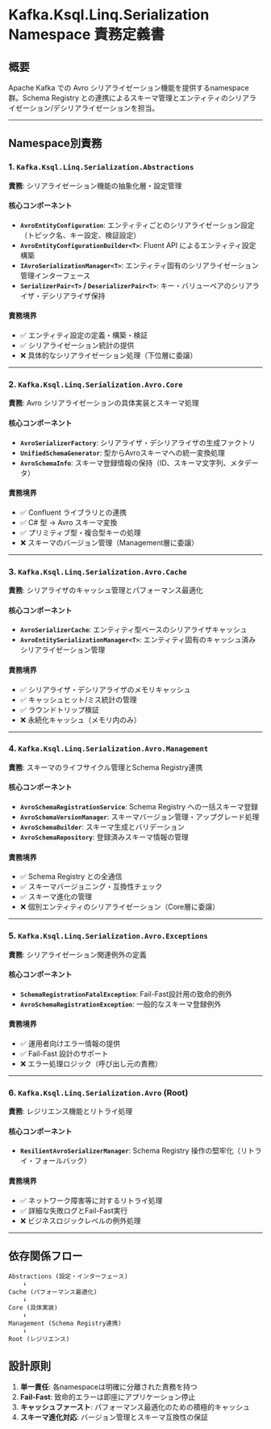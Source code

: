 # Kafka.Ksql.Linq.Serialization Namespace 責務定義書

## 概要
Apache Kafka での Avro シリアライゼーション機能を提供するnamespace群。Schema Registry との連携によるスキーマ管理とエンティティのシリアライゼーション/デシリアライゼーションを担当。

---

## Namespace別責務

### 1. `Kafka.Ksql.Linq.Serialization.Abstractions`
**責務**: シリアライゼーション機能の抽象化層・設定管理

#### 核心コンポーネント
- **`AvroEntityConfiguration`**: エンティティごとのシリアライゼーション設定（トピック名、キー設定、検証設定）
- **`AvroEntityConfigurationBuilder<T>`**: Fluent API によるエンティティ設定構築
- **`IAvroSerializationManager<T>`**: エンティティ固有のシリアライゼーション管理インターフェース
- **`SerializerPair<T>` / `DeserializerPair<T>`**: キー・バリューペアのシリアライザ・デシリアライザ保持

#### 責務境界
- ✅ エンティティ設定の定義・構築・検証
- ✅ シリアライゼーション統計の提供
- ❌ 具体的なシリアライゼーション処理（下位層に委譲）

---

### 2. `Kafka.Ksql.Linq.Serialization.Avro.Core`
**責務**: Avro シリアライゼーションの具体実装とスキーマ処理

#### 核心コンポーネント
- **`AvroSerializerFactory`**: シリアライザ・デシリアライザの生成ファクトリ
- **`UnifiedSchemaGenerator`**: 型からAvroスキーマへの統一変換処理
- **`AvroSchemaInfo`**: スキーマ登録情報の保持（ID、スキーマ文字列、メタデータ）

#### 責務境界
- ✅ Confluent ライブラリとの連携
- ✅ C# 型 → Avro スキーマ変換
- ✅ プリミティブ型・複合型キーの処理
- ❌ スキーマのバージョン管理（Management層に委譲）

---

### 3. `Kafka.Ksql.Linq.Serialization.Avro.Cache`
**責務**: シリアライザのキャッシュ管理とパフォーマンス最適化

#### 核心コンポーネント
- **`AvroSerializerCache`**: エンティティ型ベースのシリアライザキャッシュ
- **`AvroEntitySerializationManager<T>`**: エンティティ固有のキャッシュ済みシリアライゼーション管理

#### 責務境界
- ✅ シリアライザ・デシリアライザのメモリキャッシュ
- ✅ キャッシュヒット/ミス統計の管理
- ✅ ラウンドトリップ検証
- ❌ 永続化キャッシュ（メモリ内のみ）

---

### 4. `Kafka.Ksql.Linq.Serialization.Avro.Management`
**責務**: スキーマのライフサイクル管理とSchema Registry連携

#### 核心コンポーネント
- **`AvroSchemaRegistrationService`**: Schema Registry への一括スキーマ登録
- **`AvroSchemaVersionManager`**: スキーマバージョン管理・アップグレード処理
- **`AvroSchemaBuilder`**: スキーマ生成とバリデーション
- **`AvroSchemaRepository`**: 登録済みスキーマ情報の管理

#### 責務境界
- ✅ Schema Registry との全通信
- ✅ スキーマバージョニング・互換性チェック
- ✅ スキーマ進化の管理
- ❌ 個別エンティティのシリアライゼーション（Core層に委譲）

---

### 5. `Kafka.Ksql.Linq.Serialization.Avro.Exceptions`
**責務**: シリアライゼーション関連例外の定義

#### 核心コンポーネント
- **`SchemaRegistrationFatalException`**: Fail-Fast設計用の致命的例外
- **`AvroSchemaRegistrationException`**: 一般的なスキーマ登録例外

#### 責務境界
- ✅ 運用者向けエラー情報の提供
- ✅ Fail-Fast 設計のサポート
- ❌ エラー処理ロジック（呼び出し元の責務）

---

### 6. `Kafka.Ksql.Linq.Serialization.Avro` (Root)
**責務**: レジリエンス機能とリトライ処理

#### 核心コンポーネント
- **`ResilientAvroSerializerManager`**: Schema Registry 操作の堅牢化（リトライ・フォールバック）

#### 責務境界
- ✅ ネットワーク障害等に対するリトライ処理
- ✅ 詳細な失敗ログとFail-Fast実行
- ❌ ビジネスロジックレベルの例外処理

---

## 依存関係フロー

```
Abstractions (設定・インターフェース)
    ↓
Cache (パフォーマンス最適化)
    ↓
Core (具体実装)
    ↓
Management (Schema Registry連携)
    ↓
Root (レジリエンス)
```

## 設計原則

1. **単一責任**: 各namespaceは明確に分離された責務を持つ
2. **Fail-Fast**: 致命的エラーは即座にアプリケーション停止
3. **キャッシュファースト**: パフォーマンス最適化のための積極的キャッシュ
4. **スキーマ進化対応**: バージョン管理とスキーマ互換性の保証